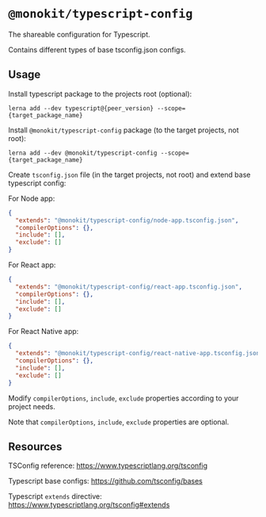 # `@monokit/typescript-config`

The shareable configuration for Typescript.

Contains different types of base tsconfig.json configs.

## Usage

Install typescript package to the projects root (optional):

```console
lerna add --dev typescript@{peer_version} --scope={target_package_name}
```

Install `@monokit/typescript-config` package (to the target projects, not root):

```console
lerna add --dev @monokit/typescript-config --scope={target_package_name}
```

Create `tsconfig.json` file (in the target projects, not root) and extend base typescript config:

For Node app:

```json
{
  "extends": "@monokit/typescript-config/node-app.tsconfig.json",
  "compilerOptions": {},
  "include": [],
  "exclude": []
}
```

For React app:

```json
{
  "extends": "@monokit/typescript-config/react-app.tsconfig.json",
  "compilerOptions": {},
  "include": [],
  "exclude": []
}
```

For React Native app:

```json
{
  "extends": "@monokit/typescript-config/react-native-app.tsconfig.json",
  "compilerOptions": {},
  "include": [],
  "exclude": []
}
```

Modify `compilerOptions`, `include`, `exclude` properties according to your project needs.

Note that `compilerOptions`, `include`, `exclude` properties are optional.

## Resources

TSConfig reference: https://www.typescriptlang.org/tsconfig

Typescript base configs: https://github.com/tsconfig/bases

Typescript `extends` directive: https://www.typescriptlang.org/tsconfig#extends
